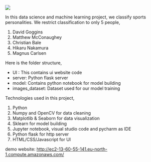 ![](ui_snapshot.jpg)

In this data science and machine learning project, we classify sports personalities. We restrict classification to only 5 people,
1) David Goggins
2) Matthew McConaughey
3) Christian Bale
4) Hikaru Nakamura
5) Magnus Carlsen

Here is the folder structure,
* UI : This contains ui website code 
* server: Python flask server
* model: Contains python notebook for model building
* images_dataset: Dataset used for our model training

Technologies used in this project,
1. Python
2. Numpy and OpenCV for data cleaning
3. Matplotlib & Seaborn for data visualization
4. Sklearn for model building
5. Jupyter notebook, visual studio code and pycharm as IDE
6. Python flask for http server
7. HTML/CSS/Javascript for UI

demo website: http://ec2-13-60-55-141.eu-north-1.compute.amazonaws.com/
